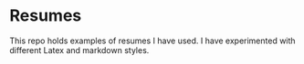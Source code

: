 # Resumes

This repo holds examples of resumes I have used. I have experimented with different Latex and markdown styles.
